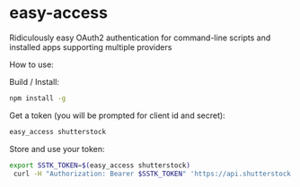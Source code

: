 easy-access
==========

Ridiculously easy OAuth2 authentication for command-line scripts and installed apps supporting multiple providers

How to use:

Build / Install:

```bash
npm install -g
```

Get a token (you will be prompted for client id and secret):

```bash
easy_access shutterstock
```


Store and use your token:

```bash
export SSTK_TOKEN=$(easy_access shutterstock)
 curl -H "Authorization: Bearer $SSTK_TOKEN" 'https://api.shutterstock.com/v2/images/search?query=food&fields=page,per_page,total_count,data(id)' | jq .
```
